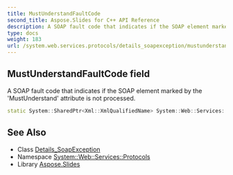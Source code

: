 ```yaml
---
title: MustUnderstandFaultCode
second_title: Aspose.Slides for C++ API Reference
description: A SOAP fault code that indicates if the SOAP element marked by the 'MustUnderstand' attribute is not processed.
type: docs
weight: 183
url: /system.web.services.protocols/details_soapexception/mustunderstandfaultcode/
---
```

## MustUnderstandFaultCode field


A SOAP fault code that indicates if the SOAP element marked by the 'MustUnderstand' attribute is not processed.

```cpp
static System::SharedPtr<Xml::XmlQualifiedName> System::Web::Services::Protocols::Details_SoapException::MustUnderstandFaultCode
```

## See Also

* Class [Details_SoapException](../)
* Namespace [System::Web::Services::Protocols](../../)
* Library [Aspose.Slides](../../../)